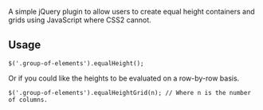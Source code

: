 A simple jQuery plugin to allow users to create equal height containers and grids using JavaScript where CSS2 cannot.

Usage
-----

```
$('.group-of-elements').equalHeight();
```

Or if you could like the heights to be evaluated on a row-by-row basis.

```
$('.group-of-elements').equalHeightGrid(n); // Where n is the number of columns.
```
